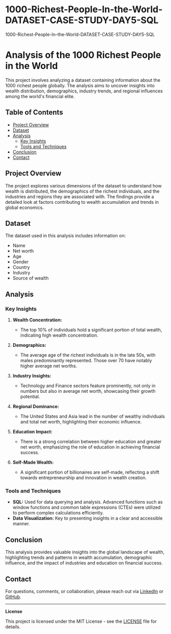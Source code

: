 # 1000-Richest-People-In-the-World-DATASET-CASE-STUDY-DAY5-SQL
1000-Richest-People-In-the-World-DATASET-CASE-STUDY-DAY5-SQL
# Analysis of the 1000 Richest People in the World

This project involves analyzing a dataset containing information about the 1000 richest people globally. The analysis aims to uncover insights into wealth distribution, demographics, industry trends, and regional influences among the world's financial elite.

## Table of Contents

- [Project Overview](#project-overview)
- [Dataset](#dataset)
- [Analysis](#analysis)
  - [Key Insights](#key-insights)
  - [Tools and Techniques](#tools-and-techniques)
- [Conclusion](#conclusion)
- [Contact](#contact)

## Project Overview

The project explores various dimensions of the dataset to understand how wealth is distributed, the demographics of the richest individuals, and the industries and regions they are associated with. The findings provide a detailed look at factors contributing to wealth accumulation and trends in global economics.

## Dataset

The dataset used in this analysis includes information on:
- Name
- Net worth
- Age
- Gender
- Country
- Industry
- Source of wealth

## Analysis

### Key Insights

1. **Wealth Concentration:**
   - The top 10% of individuals hold a significant portion of total wealth, indicating high wealth concentration.

2. **Demographics:**
   - The average age of the richest individuals is in the late 50s, with males predominantly represented. Those over 70 have notably higher average net worths.

3. **Industry Insights:**
   - Technology and Finance sectors feature prominently, not only in numbers but also in average net worth, showcasing their growth potential.

4. **Regional Dominance:**
   - The United States and Asia lead in the number of wealthy individuals and total net worth, highlighting their economic influence.

5. **Education Impact:**
   - There is a strong correlation between higher education and greater net worth, emphasizing the role of education in achieving financial success.

6. **Self-Made Wealth:**
   - A significant portion of billionaires are self-made, reflecting a shift towards entrepreneurship and innovation in wealth creation.

### Tools and Techniques

- **SQL:** Used for data querying and analysis. Advanced functions such as window functions and common table expressions (CTEs) were utilized to perform complex calculations efficiently.
- **Data Visualization:** Key to presenting insights in a clear and accessible manner.

## Conclusion

This analysis provides valuable insights into the global landscape of wealth, highlighting trends and patterns in wealth accumulation, demographic influence, and the impact of industries and education on financial success.

## Contact

For questions, comments, or collaboration, please reach out via [LinkedIn](https://www.linkedin.com) or [GitHub](https://github.com).

---

**License**

This project is licensed under the MIT License - see the [LICENSE](LICENSE) file for details.

